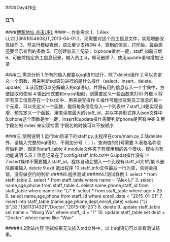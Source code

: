 ####Day4作业
#### 江飞
####[博客地址,点击URL](http://www.cnblogs.com/bigberg/p/6626074.html)
####一.作业需求
    1、1,Alex Li,22,13651054608,IT,2013-04-01
    2、现需要对这个员工信息文件，实现增删改查操作
    3、可进行模糊查询，语法至少支持3种
    4、查到的信息，打印后，最后面还要显示查到的条数
    5、可创建新员工纪录，以phone做唯一键，staff_id需自增
    6、可删除指定员工信息纪录，输入员工id，即可删除
    7、使用update语句增加记录
    
####二.需求分析
    1.所有的输入都要以sql语句进行，除了delete操作
    2.可以先定义一个函数，用来判断sql语句进行的是什么操作（select、insert、delete、update）
    3.该函数可以分解输入的sql语句，并将有用的信息存入一个字典中，方便提取和使用
    4.输出形式要和mysql相似，则需要定义一些函数来打印 外框
    5.将所有员工信息存在一个txt文中，用来读写操作
    6.操作可能涉及到员工信息的每一个元素，可以先定义一个函数，能将每条信息存入一个列表中
    7.staff_id要实现自增，预先定义一个函数，用来读取最大的staff_id，并以字典形式存入json文件中
    8.phone这个函数是唯一键，insert和update操作需要判断phone是否有冲突
    9.用字段名的 index 来实现检索 字段名的时候可以不按顺序

####三.使用说明
    1.运行bin目录下的staff.py,主程序在core/main.py
    2.除delete外，请输入完整的sql语句，不用加分号（；），查询值的引号需要
    3.表格名称没有做判断，固定为staff_table
    4.module文件夹下有使用到的各个模块，模块内有功能说明
    5.员工信息记录在了config/staff_info.txt中
    6.updat操作没有 !=
    7.insert操作不需要插入staff_id，程序自动会插入一个比现有staff_id大1的值
    8.删除直接输入 delete
    9.exit 退出程序
    10.staff_info文件最后一行为空，否则会报错，没有做空行的判断
####四.程序测试
#####4.1测试样例
     1. select * from staff_table
     2. select * from staff_table where name = "Alex Li"
     3. select name,age,phone from staff_table 
     4. select name,phone,staff_id from staff_table where name like "Li"
     5. select * from staff_table where age > 25
     6. select name,age,phone from staff_id where enroll_date < "2015-01-01"
     7. insert into staff_table (name,age,phone,dept,enroll_date) values ("Li Si",33,"13811314321",'Doctor',"2015-08-23")
     8. delete
     9. update staff_table set name = "Wang Wu" where staff_id = "1"
     10. update staff_table set dept = "Docter" where name like "Wan"
   
#####4.2测试内容
     测试结果无法插入md文件中，以上sql语句可以查看测试结果。